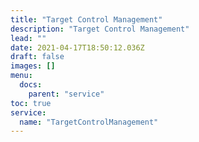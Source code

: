 ```yaml
---
title: "Target Control Management"
description: "Target Control Management"
lead: ""
date: 2021-04-17T18:50:12.036Z
draft: false
images: []
menu:
  docs:
    parent: "service"
toc: true
service:
  name: "TargetControlManagement"
---
```

